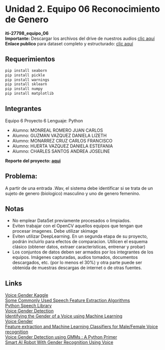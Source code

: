 # Unidad 2. Equipo 06 Reconocimiento de Genero

**iti-27798_equipo_06**  
**Importante:** Descargar los archivos del drive de nuestros audios [clic aquí](https://drive.google.com/drive/folders/1lK8Mc3R0SBxvK3n0pefXGvico-b2Y8EE?usp=sharing)  
**Enlace publico** para dataset completo y estructurado: [clic aquí](https://drive.google.com/drive/folders/1vqo5zBBoV-P_sTApDEffT0vAsQX7_K8t?usp=sharing)
## Requerimientos

```python
pip install seaborn
pip install pickle
pip install warnings
pip install sklearn
pip install numpy
pip install matplotlib
```

## Integrantes
Equipo  6  Proyecto  6 Lenguaje:  Python  

 - Alumno: MONREAL ROMERO JUAN CARLOS
 - Alumno: GUZMAN VAZQUEZ DANIELA LIZETH
 - Alumno: MONARREZ CRUZ CARLOS FRANCISCO
 - Alumno: HUERTA VAZQUEZ DANIELA ESTEFANIA
 - Alumno: CHARLES SANTOS ANDREA JOSELINE

**Reporte del proyecto: [aqui](https://www.overleaf.com/7789272949fhywhhjcbdgn)**

## Problema:
A partir de una entrada .Wav, el sistema debe identificar si se trata de un sujeto de genero (biologico) masculino y uno de genero femenino.


## Notas

- No emplear DataSet previamente procesados o limpiados.  
- Eviten trabajar con el OpenCV aquellos equipos que tengan que procesar imagenes. Debe utilizar skimage
- Eviten utilizar DeepLearning. En un segunda etapa de su proyecto, podrán incluirlo para efectos de comparacion. Utilicen el esquema clásico (obtener datos, extraer caracteristicas, entrenar y probar)
- Los conjuntos de datos deben ser armados por los integrantes de los equipos. Imágenes capturadas, audios tomados, documentos descargados, etc. (por lo menos el 30%) y otra parte puede ser obtenida de muestras descargas de internet o de otras fuentes. 

## Links

[Voice Gender Kaggle](https://www.kaggle.com/primaryobjects/voicegender)  
[Some Commonly Used Speech Feature Extraction Algorithms](https://www.intechopen.com/chapters/63970)  
[Python Speech Library](https://python-speech-features.readthedocs.io/en/latest/)  
[Voice Gender Detection](voice_gender_detection)  
[Identifying the Gender of a Voice using Machine Learning](http://www.primaryobjects.com/2016/06/22/identifying-the-gender-of-a-voice-using-machine-learning/)  
[Voice Gender](https://github.com/primaryobjects/voice-gender)  
[Feature extraction and Machine Learning Classifiers for Male/Female Voice recognition](https://vitalv.github.io/projects/voice-gender-classifier.html)  
[Voice Gender Detection using GMMs : A Python Primer](https://appliedmachinelearning.blog/2017/06/14/voice-gender-detection-using-gmms-a-python-primer/)  
[Smart AI Robot With Gender Recognition Using Voice](https://www.electronicsforu.com/electronics-projects/ardiuno-diy/smart-ai-robot-with-gender-recognition-using-voice)  

